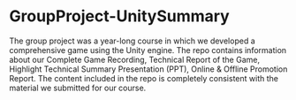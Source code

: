 # GroupProject-UnitySummary
The group project was a year-long course in which we developed a comprehensive game using the Unity engine. 
The repo contains information about our Complete Game Recording, Technical Report of the Game, Highlight Technical Summary Presentation (PPT), Online & Offline Promotion Report. 
The content included in the repo is completely consistent with the material we submitted for our course.
